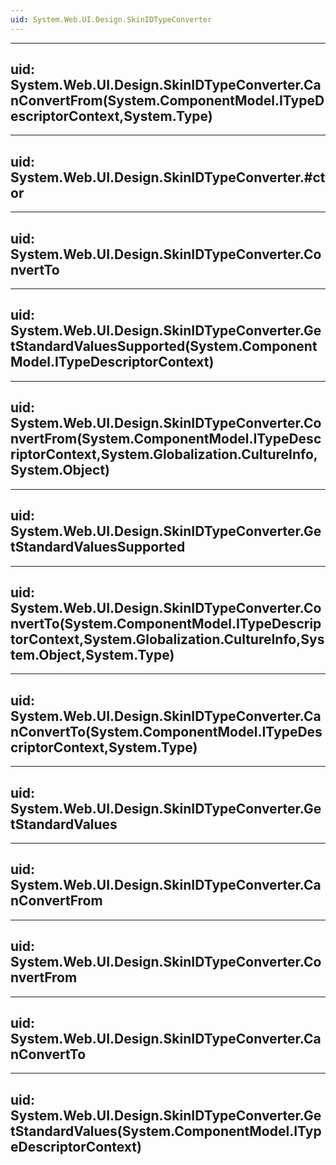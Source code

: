 ```yaml
---
uid: System.Web.UI.Design.SkinIDTypeConverter
---
```


---
uid: System.Web.UI.Design.SkinIDTypeConverter.CanConvertFrom(System.ComponentModel.ITypeDescriptorContext,System.Type)
---

---
uid: System.Web.UI.Design.SkinIDTypeConverter.#ctor
---

---
uid: System.Web.UI.Design.SkinIDTypeConverter.ConvertTo
---

---
uid: System.Web.UI.Design.SkinIDTypeConverter.GetStandardValuesSupported(System.ComponentModel.ITypeDescriptorContext)
---

---
uid: System.Web.UI.Design.SkinIDTypeConverter.ConvertFrom(System.ComponentModel.ITypeDescriptorContext,System.Globalization.CultureInfo,System.Object)
---

---
uid: System.Web.UI.Design.SkinIDTypeConverter.GetStandardValuesSupported
---

---
uid: System.Web.UI.Design.SkinIDTypeConverter.ConvertTo(System.ComponentModel.ITypeDescriptorContext,System.Globalization.CultureInfo,System.Object,System.Type)
---

---
uid: System.Web.UI.Design.SkinIDTypeConverter.CanConvertTo(System.ComponentModel.ITypeDescriptorContext,System.Type)
---

---
uid: System.Web.UI.Design.SkinIDTypeConverter.GetStandardValues
---

---
uid: System.Web.UI.Design.SkinIDTypeConverter.CanConvertFrom
---

---
uid: System.Web.UI.Design.SkinIDTypeConverter.ConvertFrom
---

---
uid: System.Web.UI.Design.SkinIDTypeConverter.CanConvertTo
---

---
uid: System.Web.UI.Design.SkinIDTypeConverter.GetStandardValues(System.ComponentModel.ITypeDescriptorContext)
---

